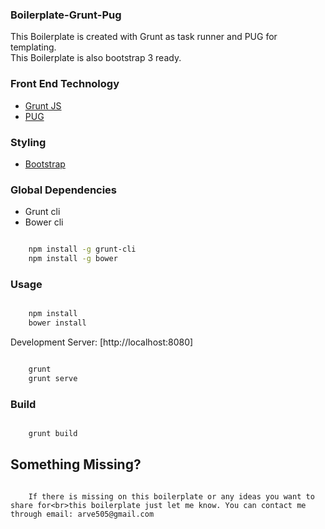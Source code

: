 ### Boilerplate-Grunt-Pug

This Boilerplate is created with Grunt as task runner and PUG for templating.<br>This Boilerplate is also bootstrap 3 ready.

### Front End Technology
  - [Grunt JS](http://gruntjs.com/)
  - [PUG](https://pugjs.org)

### Styling
 - [Bootstrap](http://getbootstrap.com/)

### Global Dependencies
 - Grunt cli
 - Bower cli

```bash

    npm install -g grunt-cli
    npm install -g bower

```

### Usage

```bash

    npm install
    bower install

```

Development Server: [http://localhost:8080]
```bash

    grunt
    grunt serve

```

### Build
```bash

    grunt build

```


## Something Missing?
```

    If there is missing on this boilerplate or any ideas you want to share for<br>this boilerplate just let me know. You can contact me through email: arve505@gmail.com

